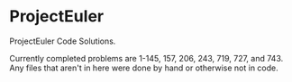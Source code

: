 # ProjectEuler
ProjectEuler Code Solutions.

Currently completed problems are 1-145, 157, 206, 243, 719, 727, and 743. Any files that aren't in here were done by hand or otherwise not in code.
